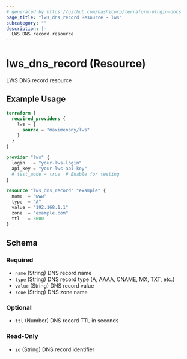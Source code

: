 ```yaml
---
# generated by https://github.com/hashicorp/terraform-plugin-docs
page_title: "lws_dns_record Resource - lws"
subcategory: ""
description: |-
  LWS DNS record resource
---
```


# lws_dns_record (Resource)

LWS DNS record resource

## Example Usage

```terraform
terraform {
  required_providers {
    lws = {
      source = "maximenony/lws"
    }
  }
}

provider "lws" {
  login   = "your-lws-login"
  api_key = "your-lws-api-key"
  # test_mode = true  # Enable for testing
}

resource "lws_dns_record" "example" {
  name  = "www"
  type  = "A"
  value = "192.168.1.1"
  zone  = "example.com"
  ttl   = 3600
}
```

<!-- schema generated by tfplugindocs -->
## Schema

### Required

- `name` (String) DNS record name
- `type` (String) DNS record type (A, AAAA, CNAME, MX, TXT, etc.)
- `value` (String) DNS record value
- `zone` (String) DNS zone name

### Optional

- `ttl` (Number) DNS record TTL in seconds

### Read-Only

- `id` (String) DNS record identifier
